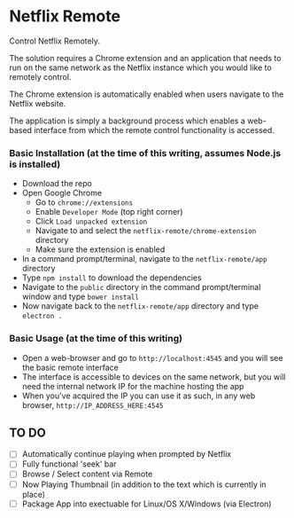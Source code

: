 # Netflix Remote
Control Netflix Remotely.

The solution requires a Chrome extension and an application that needs to run on the same network as the Netflix instance which you would like to remotely control.

The Chrome extension is automatically enabled when users navigate to the Netflix website.

The application is simply a background process which enables a web-based interface from which the remote control functionality is accessed.
 

### Basic Installation (at the time of this writing, assumes Node.js is installed)
- Download the repo
- Open Google Chrome
  - Go to `chrome://extensions`
  - Enable `Developer Mode` (top right corner)
  - Click `Load unpacked extension`
  - Navigate to and select the `netflix-remote/chrome-extension` directory
  - Make sure the extension is enabled
- In a command prompt/terminal, navigate to the `netflix-remote/app` directory
- Type `npm install` to download the dependencies
- Navigate to the `public` directory in the command prompt/terminal window and type `bower install`
- Now navigate back to the `netflix-remote/app` directory and type `electron .`

### Basic Usage (at the time of this writing)
- Open a web-browser and go to `http://localhost:4545` and you will see the basic remote interface
- The interface is accessible to devices on the same network, but you will need the internal network IP for the machine hosting the app
- When you've acquired the IP you can use it as such, in any web browser, `http://IP_ADDRESS_HERE:4545`


## TO DO
- [ ] Automatically continue playing when prompted by Netflix
- [ ] Fully functional 'seek' bar
- [ ] Browse / Select content via Remote
- [ ] Now Playing Thumbnail (in addition to the text which is currently in place)
- [ ] Package App into exectuable for Linux/OS X/Windows (via Electron)
